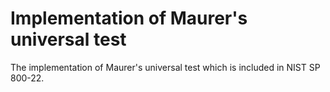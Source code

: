 # Implementation of Maurer's universal test

The implementation of Maurer's universal test which is included in NIST SP 800-22.
